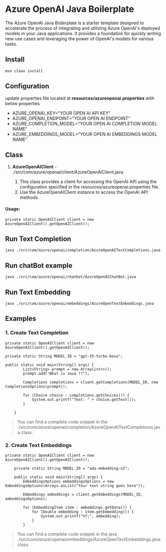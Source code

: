 # Azure OpenAI Java Boilerplate

The Azure OpenAI Java Boilerplate is a starter template designed to accelerate the process of integrating and utilizing Azure OpenAI's deployed models in your Java applications. It provides a foundation for quickly writing new use cases and leveraging the power of OpenAI's models for various tasks.

## Install

```
mvn clean install
```

## Configuration

update properties file located at **resources/azureopenai.properties** with below properties

- AZURE_OPENAI_KEY="YOUR OPEN AI API KEY"
- AZURE_OPENAI_ENDPOINT="YOUR OPEN AI ENDPOINT"
- AZURE_COMPLETION_MODEL="YOUR OPEN AI COMPLETION MODEL NAME"
- AZURE_EMBEDDINGS_MODEL="YOUR OPEN AI EMBEDDINGS MODEL NAME"

## Class

1. **AzureOpenAIClient** - 
   ./src/com/azure/openai/client/AzureOpenAIClient.java

	1. This class provides a client for accessing the OpenAI API using the configuration specified in the resources/azureopenai.properties file.
	2. Use the AzureOpenAIClient instance to access the OpenAI API methods.

#### Usage:

```
private static OpenAIClient client = new AzureOpenAIClient().getOpenAIClient();
```

## Run Text Completion

```
java ./src/com/azure/openai/completion/AzureOpenAITextCompletions.java
```

## Run chatBot example

```
java ./src/com/azure/openai/chatbot/AzureOpenAIChatBot.java
```

## Run Text Embedding

```
java ./src/com/azure/openai/embeddings/AzureOpenTextEmbeddings.java
```

## Examples

### 1. Create Text Completion

```
private static OpenAIClient client = new AzureOpenAIClient().getOpenAIClient();

private static String MODEL_ID = "gpt-35-turbo-base";

public static void main(String[] args) {
		List<String> prompt = new ArrayList<>();
		prompt.add("What is Java ??");

		Completions completions = client.getCompletions(MODEL_ID, new CompletionsOptions(prompt));

		for (Choice choice : completions.getChoices()) {
			System.out.printf("Text: " + choice.getText());
		}

	}
```

> You can find a complete code snippet in the ./src/com/azure/openai/completion/AzureOpenAITextCompletions.java class.

### 2. Create Text Embeddings

```
private static OpenAIClient client = new AzureOpenAIClient().getOpenAIClient();
	
	private static String MODEL_ID = "ada-embedding-v2";

	public static void main(String[] args) {
		EmbeddingsOptions embeddingsOptions = new EmbeddingsOptions(Arrays.asList("Your text string goes here"));

		Embeddings embeddings = client.getEmbeddings(MODEL_ID, embeddingsOptions);

		for (EmbeddingItem item : embeddings.getData()) {
			for (Double embedding : item.getEmbedding()) {
				System.out.printf("%f;", embedding);
			}
		}
```

> You can find a complete code snippet in the 
java ./src/com/azure/openai/embeddings/AzureOpenTextEmbeddings.java class.

